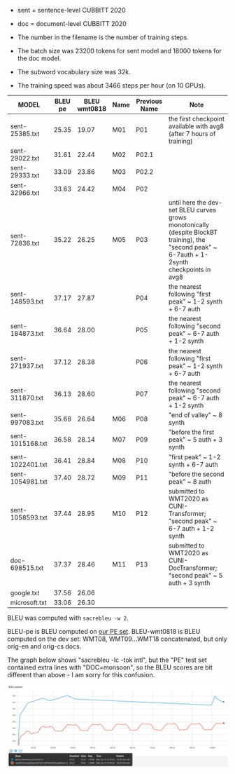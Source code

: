 - sent = sentence-level CUBBITT 2020
- doc  = document-level CUBBITT 2020

- The number in the filename is the number of training steps.
- The batch size was 23200 tokens for sent model and 18000 tokens for the doc model.
- The subword vocabulary size was 32k.
- The training speed was about 3466 steps per hour (on 10 GPUs).

| MODEL              | BLEU<br>pe  | BLEU<br>wmt0818 | Name | Previous Name | Note |
|-|-|-|-|-|-|
| sent-25385.txt     | 25.35 | 19.07 | M01 | P01 | the first checkpoint available with avg8 (after 7 hours of training)|
| sent-29022.txt     | 31.61 | 22.44 | M02 | P02.1 | |
| sent-29333.txt     | 33.09 | 23.86 | M03 | P02.2 | |
| sent-32966.txt     | 33.63 | 24.42 | M04 | P02 | |
| sent-72836.txt     | 35.22 | 26.25 | M05 | P03 | until here the dev-set BLEU curves grows monotonically (despite BlockBT training), the "second peak" ~ 6-7auth + 1-2synth checkpoints in avg8 |
| sent-148593.txt    | 37.17 | 27.87 |     | P04 | the nearest following "first peak" ~ 1-2 synth + 6-7 auth |
| sent-184873.txt    | 36.64 | 28.00 |     | P05 | the nearest following "second peak" ~ 6-7 auth + 1-2 synth |
| sent-271937.txt    | 37.12 | 28.38 |     | P06 | the nearest following "first peak" ~ 1-2 synth + 6-7 auth |
| sent-311870.txt    | 36.13 | 28.60 |     | P07 | the nearest following "second peak" ~ 6-7 auth + 1-2 synth |
| sent-997083.txt    | 35.68 | 26.64 | M06 | P08 | "end of valley" ~ 8 synth |
| sent-1015168.txt   | 36.58 | 28.14 | M07 | P09 | "before the first peak" ~ 5 auth + 3 synth |
| sent-1022401.txt   | 36.41 | 28.84 | M08 | P10 | "first peak" ~ 1-2 synth + 6-7 auth |
| sent-1054981.txt   | 37.40 | 28.72 | M09 | P11 | "before the second peak" ~ 8 auth|
| sent-1058593.txt   | 37.44 | 28.95 | M10 | P12 | submitted to WMT2020 as CUNI-Transformer; "second peak" ~ 6-7 auth + 1-2 synth |
| doc-698515.txt     | 37.37 | 28.46 | M11 | P13 | submitted to WMT2020 as CUNI-DocTransformer; "second peak" ~ 5 auth + 3 synth |
| google.txt         | 37.56 | 26.06 |     |     |  |
| microsoft.txt      | 33.06 | 26.30 |     |     |  |

BLEU was computed with `sacrebleu -w 2`.

BLEU-pe is BLEU computed on [our PE set](https://github.com/ELITR/nmt-pe-effects-2020/blob/master/docs/translations/sgm/REFERENCE.sgm).
BLEU-wmt0818 is BLEU computed on the dev set: WMT08, WMT09...WMT18 concatenated, but only orig-en and orig-cs docs.

The graph below shows "sacrebleu -lc -tok intl", but the "PE" test set contained extra lines with "DOC=monsoon", so the BLEU scores are bit different than above - I am sorry for this confusion.

![BLEU learning curves](BLEU-sent-cubbitt-2020.png)
